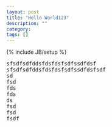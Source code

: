 ```yaml
---
layout: post
title: "Hello World123"
description: ""
category:
tags: []
---
```

{% include JB/setup %}
<pre>
sfsdfsdfddsfdsfdsfsdfssdfdsf
sfsdfsdfddsfdsfdsfsdfssdfdsfsdf
sd
fsd
fds
fds
ds
fsd
fsd
fsdf
</pre>
